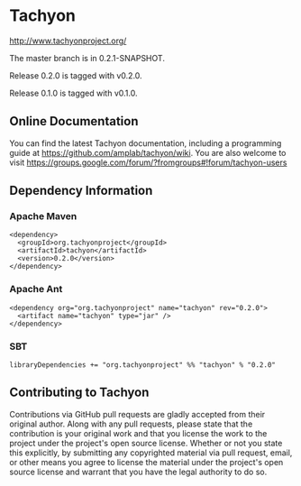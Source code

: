 Tachyon
=======

<http://www.tachyonproject.org/>

The master branch is in 0.2.1-SNAPSHOT.

Release 0.2.0 is tagged with v0.2.0.

Release 0.1.0 is tagged with v0.1.0.

## Online Documentation

You can find the latest Tachyon documentation, including a programming
guide at <https://github.com/amplab/tachyon/wiki>. You are also welcome
to visit <https://groups.google.com/forum/?fromgroups#!forum/tachyon-users>


## Dependency Information

### Apache Maven

    <dependency>
      <groupId>org.tachyonproject</groupId>
      <artifactId>tachyon</artifactId>
      <version>0.2.0</version>
    </dependency>

### Apache Ant

    <dependency org="org.tachyonproject" name="tachyon" rev="0.2.0">
      <artifact name="tachyon" type="jar" />
    </dependency>

### SBT

    libraryDependencies += "org.tachyonproject" %% "tachyon" % "0.2.0"

## Contributing to Tachyon

Contributions via GitHub pull requests are gladly accepted from their original
author. Along with any pull requests, please state that the contribution is
your original work and that you license the work to the project under the
project's open source license. Whether or not you state this explicitly, by
submitting any copyrighted material via pull request, email, or other means
you agree to license the material under the project's open source license and
warrant that you have the legal authority to do so.
